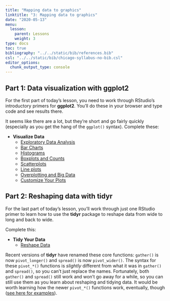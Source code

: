 ```yaml
---
title: "Mapping data to graphics"
linktitle: "3: Mapping data to graphics"
date: "2020-05-13"
menu:
  lesson:
    parent: Lessons
    weight: 3
type: docs
toc: true
bibliography: "../../static/bib/references.bib"
csl: "../../static/bib/chicago-syllabus-no-bib.csl"
editor_options: 
  chunk_output_type: console
---
```


## Part 1: Data visualization with **ggplot2**

For the first part of today’s lesson, you need to work through RStudio’s introductory primers for **ggplot2**. You’ll do these in your browser and type code and see results there.

It seems like there are a lot, but they’re short and go fairly quickly (especially as you get the hang of the `ggplot()` syntax). Complete these:

-   **Visualize Data**
    -   [Exploratory Data Analysis](https://rstudio.cloud/learn/primers/3.1)
    -   [Bar Charts](https://rstudio.cloud/learn/primers/3.2)
    -   [Histograms](https://rstudio.cloud/learn/primers/3.3)
    -   [Boxplots and Counts](https://rstudio.cloud/learn/primers/3.4)
    -   [Scatterplots](https://rstudio.cloud/learn/primers/3.5)
    -   [Line plots](https://rstudio.cloud/learn/primers/3.6)
    -   [Overplotting and Big Data](https://rstudio.cloud/learn/primers/3.7)
    -   [Customize Your Plots](https://rstudio.cloud/learn/primers/3.8)

## Part 2: Reshaping data with **tidyr**

For the last part of today’s lesson, you’ll work through just one RStudio primer to learn how to use the **tidyr** package to reshape data from wide to long and back to wide.

Complete this:

-   **Tidy Your Data**
    -   [Reshape Data](https://rstudio.cloud/learn/primers/4.1)

<div class="note">

Recent versions of **tidyr** have renamed these core functions: `gather()` is now `pivot_longer()` and `spread()` is now `pivot_wider()`. The syntax for these `pivot_*()` functions is *slightly* different from what it was in `gather()` and `spread()`, so you can’t just replace the names. Fortunately, both `gather()` and `spread()` still work and won’t go away for a while, so you can still use them as you learn about reshaping and tidying data. It would be worth learning how the newer `pivot_*()` functions work, eventually, though ([see here for examples](https://tidyr.tidyverse.org/articles/pivot.html)).

</div>
